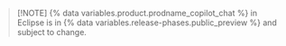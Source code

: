 > [!NOTE] {% data variables.product.prodname_copilot_chat %} in Eclipse is in {% data variables.release-phases.public_preview %} and subject to change.
